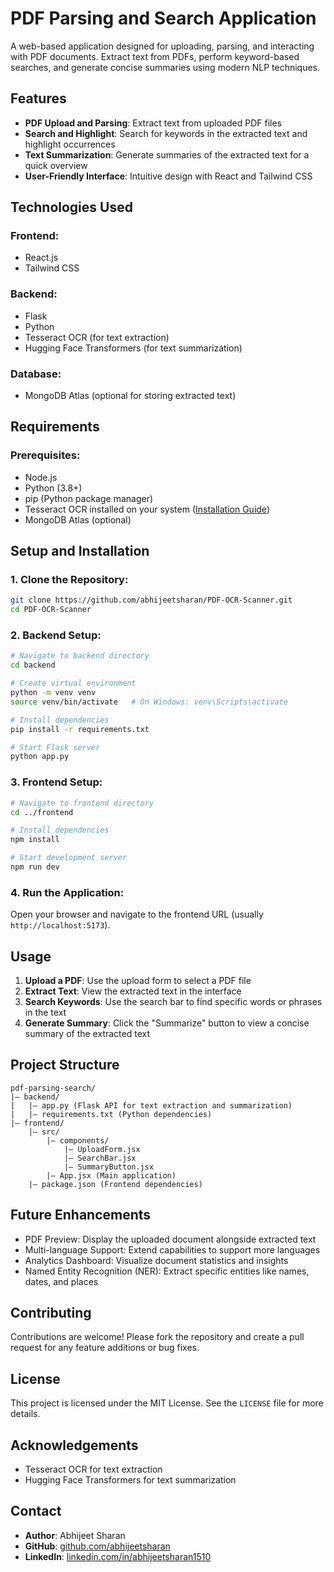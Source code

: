 # PDF Parsing and Search Application

A web-based application designed for uploading, parsing, and interacting with PDF documents. Extract text from PDFs, perform keyword-based searches, and generate concise summaries using modern NLP techniques.

## Features

* **PDF Upload and Parsing**: Extract text from uploaded PDF files
* **Search and Highlight**: Search for keywords in the extracted text and highlight occurrences
* **Text Summarization**: Generate summaries of the extracted text for a quick overview
* **User-Friendly Interface**: Intuitive design with React and Tailwind CSS

## Technologies Used

### Frontend:
* React.js
* Tailwind CSS

### Backend:
* Flask
* Python
* Tesseract OCR (for text extraction)
* Hugging Face Transformers (for text summarization)

### Database:
* MongoDB Atlas (optional for storing extracted text)

## Requirements

### Prerequisites:
* Node.js
* Python (3.8+)
* pip (Python package manager)
* Tesseract OCR installed on your system ([Installation Guide](link-to-guide))
* MongoDB Atlas (optional)

## Setup and Installation

### 1. Clone the Repository:
```bash
git clone https://github.com/abhijeetsharan/PDF-OCR-Scanner.git
cd PDF-OCR-Scanner
```

### 2. Backend Setup:
```bash
# Navigate to backend directory
cd backend

# Create virtual environment
python -m venv venv
source venv/bin/activate   # On Windows: venv\Scripts\activate

# Install dependencies
pip install -r requirements.txt

# Start Flask server
python app.py
```

### 3. Frontend Setup:
```bash
# Navigate to frontend directory
cd ../frontend

# Install dependencies
npm install

# Start development server
npm run dev
```

### 4. Run the Application:
Open your browser and navigate to the frontend URL (usually `http://localhost:5173`).

## Usage

1. **Upload a PDF**: Use the upload form to select a PDF file
2. **Extract Text**: View the extracted text in the interface
3. **Search Keywords**: Use the search bar to find specific words or phrases in the text
4. **Generate Summary**: Click the "Summarize" button to view a concise summary of the extracted text

## Project Structure

```
pdf-parsing-search/
|— backend/
|   |— app.py (Flask API for text extraction and summarization)
|   |— requirements.txt (Python dependencies)
|— frontend/
    |— src/
        |— components/
            |— UploadForm.jsx
            |— SearchBar.jsx
            |— SummaryButton.jsx
        |— App.jsx (Main application)
    |— package.json (Frontend dependencies)
```

## Future Enhancements

* PDF Preview: Display the uploaded document alongside extracted text
* Multi-language Support: Extend capabilities to support more languages
* Analytics Dashboard: Visualize document statistics and insights
* Named Entity Recognition (NER): Extract specific entities like names, dates, and places

## Contributing

Contributions are welcome! Please fork the repository and create a pull request for any feature additions or bug fixes.

## License

This project is licensed under the MIT License. See the `LICENSE` file for more details.

## Acknowledgements

* Tesseract OCR for text extraction
* Hugging Face Transformers for text summarization

## Contact

* **Author**: Abhijeet Sharan
* **GitHub**: [github.com/abhijeetsharan](https://github.com/abhijeetsharan)
* **LinkedIn**: [linkedin.com/in/abhijeetsharan1510](https://linkedin.com/in/abhijeetsharan1510)
